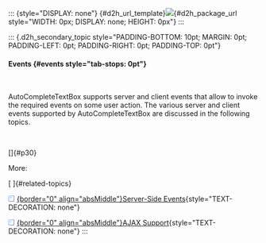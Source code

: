 ::: {style="DISPLAY: none"}
[](ms-xhelp:///?Id=d2h_url_template){#d2h_url_template}![](!package_url!){#d2h_package_url style="WIDTH: 0px; DISPLAY: none; HEIGHT: 0px"}
:::

::: {.d2h_secondary_topic style="PADDING-BOTTOM: 10pt; MARGIN: 0pt; PADDING-LEFT: 0pt; PADDING-RIGHT: 0pt; PADDING-TOP: 0pt"}
#### Events {#events style="tab-stops: 0pt"}

 

AutoCompleteTextBox supports server and client events that allow to invoke the required events on some user action. The various server and client events supported by AutoCompleteTextBox are discussed in the following topics.

 

[]{#p30} 

More:

[ ]{#related-topics}

[![](button.gif){border="0" align="absMiddle"}Server-Side Events](ms-xhelp:///?Id=0aaf44d3-c2d7-4d3c-8160-2708c8862b5e){style="TEXT-DECORATION: none"}

[![](button.gif){border="0" align="absMiddle"}AJAX Support](ms-xhelp:///?Id=65a92f7f-b696-4540-97bd-bc67e2d718d8){style="TEXT-DECORATION: none"}
:::
